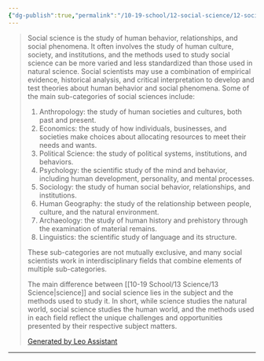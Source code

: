 ```yaml
---
{"dg-publish":true,"permalink":"/10-19-school/12-social-science/12-social-science/","updated":"2024-03-06T10:47:23-05:00"}
---
```



> Social science is the study of human behavior, relationships, and social phenomena. It often involves the study of human culture, society, and institutions, and the methods used to study social science can be more varied and less standardized than those used in natural science. Social scientists may use a combination of empirical evidence, historical analysis, and critical interpretation to develop and test theories about human behavior and social phenomena. Some of the main sub-categories of social sciences include:
> 
> 1. Anthropology: the study of human societies and cultures, both past and present.
> 2. Economics: the study of how individuals, businesses, and societies make choices about allocating resources to meet their needs and wants.
> 3. Political Science: the study of political systems, institutions, and behaviors.
> 4. Psychology: the scientific study of the mind and behavior, including human development, personality, and mental processes.
> 5. Sociology: the study of human social behavior, relationships, and institutions.
> 6. Human Geography: the study of the relationship between people, culture, and the natural environment.
> 7. Archaeology: the study of human history and prehistory through the examination of material remains.
> 8. Linguistics: the scientific study of language and its structure.
> 
> These sub-categories are not mutually exclusive, and many social scientists work in interdisciplinary fields that combine elements of multiple sub-categories.
> 
> The main difference between [[10-19 School/13 Science/13 Science\|science]] and social science lies in the subject and the methods used to study it. In short, while science studies the natural world, social science studies the human world, and the methods used in each field reflect the unique challenges and opportunities presented by their respective subject matters.
> 
> [Generated by Leo Assistant](https://brave.com/leo/)

---





